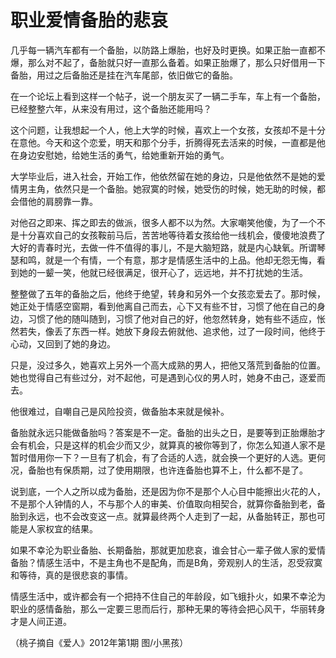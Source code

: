 # 职业爱情备胎的悲哀

几乎每一辆汽车都有一个备胎，以防路上爆胎，也好及时更换。如果正胎一直都不爆，那么对不起了，备胎就只好一直那么备着。如果正胎爆了，那么只好借用一下备胎，用过之后备胎还是挂在汽车尾部，依旧做它的备胎。 

在一个论坛上看到这样一个帖子，说一个朋友买了一辆二手车，车上有一个备胎，已经整整六年，从来没有用过，这个备胎还能用吗？ 

这个问题，让我想起一个人，他上大学的时候，喜欢上一个女孩，女孩却不是十分在意他。今天和这个恋爱，明天和那个分手，折腾得死去活来的时候，一直都是他在身边安慰她，给她生活的勇气，给她重新开始的勇气。 

大学毕业后，进入社会，开始工作，他依然留在她的身边，只是他依然不是她的爱情男主角，依然只是一个备胎。她寂寞的时候，她受伤的时候，她无助的时候，都会借他的肩膀靠一靠。 

对他召之即来、挥之即去的做派，很多人都不以为然。大家嘲笑他傻，为了一个不是十分喜欢自己的女孩鞍前马后，苦苦地等待着女孩给他一线机会，傻傻地浪费了大好的青春时光，去做一件不值得的事儿，不是大脑短路，就是内心缺氧。所谓琴瑟和鸣，就是一个有情，一个有意，那才是情感生活中的上品。他却无怨无悔，看到她的一颦一笑，他就已经很满足，很开心了，远远地，并不打扰她的生活。 

整整做了五年的备胎之后，他终于绝望，转身和另外一个女孩恋爱去了。那时候，她正处于情感空窗期，看到他离自己而去，心下又有些不甘，习惯了他在自己的身边，习惯了他的随叫随到，习惯了他对自己的好，他忽然转身，她有些不适应，怅然若失，像丢了东西一样。她放下身段去俯就他、追求他，过了一段时间，他终于心动，又回到了她的身边。 

只是，没过多久，她喜欢上另外一个高大成熟的男人，把他又落荒到备胎的位置。她也觉得自己有些过分，对不起他，可是遇到心仪的男人时，她身不由己，逐爱而去。 

他很难过，自嘲自己是风险投资，做备胎本来就是候补。 

备胎就永远只能做备胎吗？答案是不一定。备胎的出头之日，是要等到正胎爆胎才会有机会，只是这样的机会少而又少，就算真的被你等到了，你怎么知道人家不是暂时借用你一下？一旦有了机会，有了合适的人选，就会换一个更好的人选。更何况，备胎也有保质期，过了使用期限，也许连备胎也算不上，什么都不是了。 

说到底，一个人之所以成为备胎，还是因为你不是那个人心目中能擦出火花的人，不是那个人钟情的人，不与那个人的审美、价值取向相契合，就算你备胎到老，备胎到永远，也不会改变这一点。就算最终两个人走到了一起，从备胎转正，那也可能是人家权宜的结果。 

如果不幸沦为职业备胎、长期备胎，那就更加悲哀，谁会甘心一辈子做人家的爱情备胎？情感生活中，不是主角也不是配角，而是B角，旁观别人的生活，忍受寂寞和等待，真的是很悲哀的事情。 

情感生活中，或许都会有一个把持不住自己的年龄段，如飞蛾扑火，如果不幸沦为职业的感情备胎，那么一定要三思而后行，那种无果的等待会把心风干，华丽转身才是人间正道。 

（桃子摘自《爱人》2012年第1期 图/小黑孩）